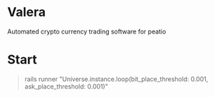 # Valera

Automated crypto currency trading software for peatio 

# Start

> rails runner "Universe.instance.loop(bit_place_threshold: 0.001, ask_place_threshold: 0.001)" 
